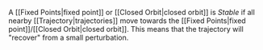 A [[Fixed Points|fixed point]] or [[Closed Orbit|closed orbit]] is *Stable* if all nearby [[Trajectory|trajectories]] move towards the [[Fixed Points|fixed point]]/[[Closed Orbit|closed orbit]]. This means that the trajectory will "recover" from a small perturbation. 
